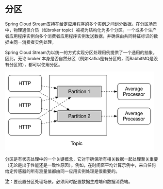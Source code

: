 # 分区

Spring Cloud Stream支持在给定应用程序的多个实例之间划分数据。在分区场景中，物理通信介质（如broker topic）被视为结构化为多个分区。一个或多个生产者应用程序实例向多个消费者应用程序实例发送数据，并确保由共同特征标识的数据由同一消费者实例处理。

Spring Cloud Stream为以统一的方式实现分区处理用例提供了一个通用的抽象。因此，无论 broker 本身是否自然分区（例如Kafka是有分区的，而RabbitMQ是没有分区的），都可以使用分区。


![Spring Cloud Stream分区](../images/SCSt-partitioning.png)

分区是有状态处理中的一个关键概念，它对于确保所有相关数据一起处理至关重要（无论是出于性能还是一致性原因）。例如，在时间窗平均计算示例中，来自任何给定传感器的所有测量值都由同一应用实例处理是很重要的。

**注**：要设置分区处理场景，必须同时配置数据生成端和数据消费端。
